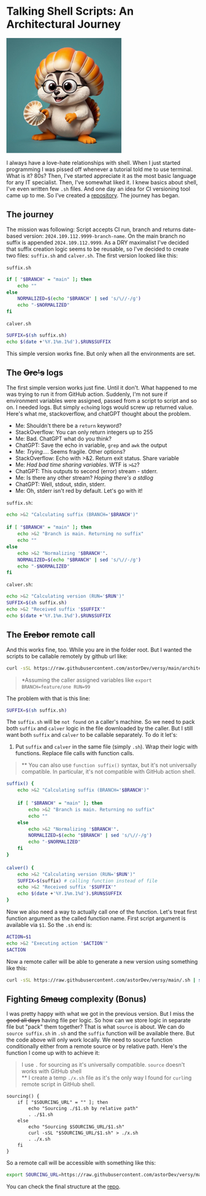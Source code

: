 # Talking Shell Scripts: An Architectural Journey

<img src="./shell-puzzle-creature-1.jpg" style="width:300px;" alt="Prompt: Cartoonish animal trying to connect shell scripts like a puzzles">

I always have a love-hate relationships with shell. When I just started programming I was pissed off whenever a tutorial told me to use terminal. What is it? 80s? Then, I've started appreciate it as the most basic language for any IT specialist. Then, I've somewhat liked it. I knew basics about shell, I've even written few `.sh` files. And one day an idea for CI versioning tool came up to me. So I've created a [repository](https://github.com/astorDev/versy). The journey has began.

## The journey

The mission was following: Script accepts CI run, branch and returns date-based version: `2024.109.112.9999-branch-name`. On the main branch no suffix is appended `2024.109.112.9999`. As a DRY maximalist I've decided that suffix creation logic seems to be reusable, so I've decided to create two files: `suffix.sh` and `calver.sh`. The first version looked like this:

`suffix.sh`

```sh
if [ "$BRANCH" = "main" ]; then
    echo ""
else
    NORMALIZED=$(echo "$BRANCH" | sed 's/\//-/g')
    echo "-$NORMALIZED"
fi
```

`calver.sh`

```sh
SUFFIX=$(sh suffix.sh)
echo $(date +'%Y.1%m.1%d').$RUN$SUFFIX
```
This simple version works fine. But only when all the environments are set.

## The ~~Orc's~~ logs

The first simple version works just fine. Until it don't. What happened to me was trying to run it from GitHub action. Suddenly, I'm not sure if environment variables were assigned, passed from a script to script and so on. I needed logs. But simply `echo`ing logs would screw up returned value. Here's what me, stackoverflow, and chatGPT thought about the problem.

- Me: Shouldn't there be a `return` keyword?
- StackOverflow: You can only return integers up to 255
- Me: Bad. ChatGPT what do you think?
- ChatGPT: Save the echo in variable, `grep` and `awk` the output
- Me: *Trying...*. Seems fragile. Other options?
- StackOverflow: Echo with >&2. Return exit status. Share variable
- Me: *Had bad time sharing variables*. WTF is `>&2`?
- ChatGPT: This outputs to second (error) stream - stderr.
- Me: Is there any other stream? *Hoping there's a stdlog*
- ChatGPT: Well, stdout, stdin, stderr.
- Me: Oh, stderr isn't red by default. Let's go with it!

`suffix.sh`:

```sh
echo >&2 "Calculating suffix (BRANCH='$BRANCH')"

if [ "$BRANCH" = "main" ]; then
    echo >&2 "Branch is main. Returning no suffix"
    echo ""
else
    echo >&2 "Normalizing '$BRANCH'".
    NORMALIZED=$(echo "$BRANCH" | sed 's/\//-/g')
    echo "-$NORMALIZED"
fi
```

`calver.sh`:

```sh
echo >&2 "Calculating version (RUN='$RUN')"
SUFFIX=$(sh suffix.sh)
echo >&2 "Received suffix '$SUFFIX'"
echo $(date +'%Y.1%m.1%d').$RUN$SUFFIX
```

## The ~~Erebor~~ remote call

And this works fine, too. While you are in the folder root. But I wanted the scripts to be callable remotely by github url like:


```sh
curl -sSL https://raw.githubusercontent.com/astorDev/versy/main/architecture/v3/.sh | sh
``` 
> *Assuming the caller assigned variables like `export BRANCH=feature/one RUN=99 `

The problem with that is this line:

```sh
SUFFIX=$(sh suffix.sh)
```

The `suffix.sh` will be `not found` on a caller's machine. So we need to pack both `suffix` and `calver` logic in the file downloaded by the caller. But I still want both `suffix` and `calver` to be callable separately. To do it let's:

1. Put `suffix` and `calver` in the same file (simply `.sh`). Wrap their logic with functions. Replace file calls with function calls.

> ** You can also use `function suffix()` syntax, but it's not universally compatible. In particular, it's not compatible with GitHub action shell.

```sh
suffix() {
    echo >&2 "Calculating suffix (BRANCH='$BRANCH')"
    
    if [ "$BRANCH" = "main" ]; then
        echo >&2 "Branch is main. Returning no suffix"
        echo ""
    else
        echo >&2 "Normalizing '$BRANCH'".
        NORMALIZED=$(echo "$BRANCH" | sed 's/\//-/g')
        echo "-$NORMALIZED"
    fi
}

calver() {
    echo >&2 "Calculating version (RUN='$RUN')"
    SUFFIX=$(suffix) # calling function instead of file
    echo >&2 "Received suffix '$SUFFIX'"
    echo $(date +'%Y.1%m.1%d').$RUN$SUFFIX
}
```

Now we also need a way to actually call one of the function. Let's treat first function argument as the called function name. First script argument is available via `$1`. So the `.sh` end is:

```sh
ACTION=$1
echo >&2 "Executing action '$ACTION'"
$ACTION
```

Now a remote caller will be able to generate a new version using something like this:

```sh
curl -sSL https://raw.githubusercontent.com/astorDev/versy/main/.sh | sh -s calver
```

## Fighting ~~Smaug~~ complexity (Bonus)

I was pretty happy with what we got in the previous version. But I miss the ~~good all days~~ having file per logic. So how can we store logic in separate file but "pack" them together? That is what `source` is about. We can do `source suffix.sh` in `.sh` and the `suffix` function will be available there. But the code above will only work locally. We need to source function conditionally either from a remote source or by relative path. Here's the function I come up with to achieve it:

> I use `.` for sourcing as it's universally compatible. `source` doesn't works with GitHub shell  
> ** I create a temp `./x.sh` file as it's the only way I found for `curl`ing remote script in GitHub shell.

```shell
sourcing() {
    if [ "$SOURCING_URL" = "" ]; then
        echo "Sourcing ./$1.sh by relative path"
        . ./$1.sh
    else
        echo "Sourcing $SOURCING_URL/$1.sh"
        curl -sSL "$SOURCING_URL/$1.sh" > ./x.sh
        . ./x.sh
    fi
}
```

So a remote call will be accessible with something like this:

```sh
export SOURCING_URL=https://raw.githubusercontent.com/astorDev/versy/main/architecture/v4 && curl -sSL ${SOURCING_URL}/.sh | sh -s calver
```

You can check the final structure at the [repo](https://github.com/astorDev/versy/sharch/v4).